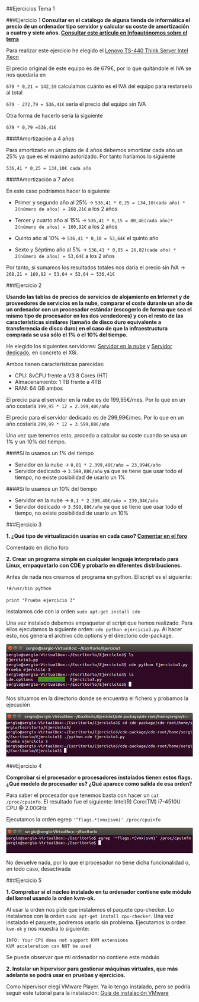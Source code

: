 ##Ejercicios Tema 1

###Ejercicio 1
**Consultar en el catálogo de alguna tienda de informática el precio de un ordenador tipo servidor y calcular su coste de amortización a cuatro y siete años. [Consultar este artículo en Infoautónomos sobre el tema](http://infoautonomos.eleconomista.es/consultas-a-la-comunidad/988/)**

Para realizar este ejercicio he elegido el [Lenovo TS-440 Think Server Intel Xeon](https://www.pccomponentes.com/lenovo-ts-440-think-server-intel-xeon-v1225-e3-4gb)

El precio original de este equipo es de 679€, por lo que quitándole el IVA se nos quedaría en

``679 * 0,21 = 142,59``  calculamos cuánto es el IVA del equipo para restarselo al total

``679 - 272,79 = 536,41€`` sería el precio del equipo sin IVA

Otra forma de hacerlo sería la siguiente

``679 * 0,79 =536,41€``

####Amortización a 4 años

Para amortizarlo en un plazo de 4 años debemos amortizar cada año un 25% ya que es el máximo autorizado. Por tanto haríamos lo siguiente

``536,41 * 0,25 = 134,10€ cada año``

####Amortización a 7 años

En este caso podríamos hacer lo siguiente

- Primer y segundo año al 25% -> ``536,41 * 0,25 = 134,10(cada año) * 2(número de años) = 268,21€`` a los 2 años

- Tercer y cuarto año al 15% -> ``536,41 * 0,15 = 80,46(cada año)* 2(número de años) = 160,92€`` a los 2 años

- Quinto año al 10% -> ``536,41 * 0,10 = 53,64€`` el quinto año

- Sexto y Séptimo año al 5% -> ``536,41 * 0,05 = 26,82(cada año) * 2(número de años) = 53,64€`` a los 2 años

Por tanto, si sumamos los resultados totales nos daría el precio sin IVA -> ``268,21 + 160,92 + 53,64 + 53,64 = 536,41€``


###Ejercicio 2

**Usando las tablas de precios de servicios de alojamiento en Internet y de proveedores de servicios en la nube, comparar el coste durante un año de un ordenador con un procesador estándar (escogerlo de forma que sea el mismo tipo de procesador en los dos vendedores) y con el resto de las características similares (tamaño de disco duro equivalente a transferencia de disco duro) en el caso de que la infraestructura comprada se usa sólo el 1% o el 10% del tiempo.**

He elegido los siguientes servidores: [Servidor en la nube](https://www.axarnet.es/servidores-cloud?gclid=CjwKEAjwhdOwBRDFsYTfhvzX1hYSJAAfCUcLlhWPqpC98amsCCPtwDXgPVC9YKxml8i-kNoV4QXIQBoClyfw_wcB) y [Servidor dedicado](https://www.1and1.es/server-dedicated-tariff#server), en concreto el X8i.

Ambos tienen características parecidas: 

- CPU: 8vCPU frente a V3 8 Cores (HT) 
- Almacenamiento: 1 TB frente a 4TB
- RAM: 64 GB ambos

El precio para el servidor en la nube es de 199,95€/mes. Por lo que en un año costaría ``199,95 * 12 = 2.399,40€/año``

El precio para el servidor dedicado es de 299,99€/mes. Por lo que en un año costaría ``299,99 * 12 = 3.599,88€/año``

Una vez que tenemos esto, procedo a calcular su coste cuando se usa un 1% y un 10% del tiempo.

####Si lo usamos un 1% del tiempo

- Servidor en la nube -> ``0,01 * 2.399,40€/año = 23,994€/año``
- Servidor dedicado -> ``3.599,88€/año`` ya que se tiene que usar todo el tiempo, no existe posibilidad de usarlo un 1%

####Si lo usamos un 10% del tiempo

- Servidor en la nube -> ``0,1 * 2.399,40€/año = 239,94€/año``
- Servidor dedicado -> ``3.599,88€/año`` ya que se tiene que usar todo el tiempo, no existe posibilidad de usarlo un 10%


###Ejercicio 3

**1. ¿Qué tipo de virtualización usarías en cada caso? [Comentar en el foro](https://github.com/JJ/IV16-17/issues/1)**

Comentado en dicho foro

**2. Crear un programa simple en cualquier lenguaje interpretado para Linux, empaquetarlo con CDE y probarlo en diferentes distribuciones.**

Antes de nada nos creamos el programa en python. El script es el siguiente:

```
!#/usr/bin python

print "Prueba ejercicio 3"
```
Instalamos cde con la orden ``sudo apt-get install cde``

Una vez instalado debemos empaquetar el script que hemos realizado. Para ellos ejecutamos la siguiente orden: ``cde python ejercicio3.py``. Al hacer esto, nos genera el archivo cde.options y el directorio cde-package. 

![Imagen 1](https://github.com/sergiocaceres/IV-Ejercicios/blob/master/Ejercicios/Capturas/ejercicio3.2-1.png)

Nos situamos en la directorio donde se encuentra el fichero y probamos la ejecución 

![Imagen 2](https://github.com/sergiocaceres/IV-Ejercicios/blob/master/Ejercicios/Capturas/ejercicio3.2-2.png)


###Ejercicio 4

**Comprobar si el procesador o procesadores instalados tienen estos flags. ¿Qué modelo de procesador es? ¿Qué aparece como salida de esa orden?**

Para saber el procesador que tenemos basta con hacer un ``cat /proc/cpuinfo``. El resultado fue el siguiente: Intel(R) Core(TM) i7-4510U CPU @ 2.00GHz

Ejecutamos la orden egrep ``'^flags.*(vmx|svm)' /proc/cpuinfo``

![Imagen 3](https://github.com/sergiocaceres/IV-Ejercicios/blob/master/Ejercicios/Capturas/ejercicio4.png)

No devuelve nada, por lo que el procesador no tiene dicha funcionalidad o, en todo caso, desactivada


###Ejercicio 5

**1. Comprobar si el núcleo instalado en tu ordenador contiene este módulo del kernel usando la orden kvm-ok.**

Al usar la orden nos pide que instalemos el paquete cpu-checker. Lo instalamos con la orden ``sudo apt-get install cpu-checker``. Una vez instalado el paquete, podremos usarlo sin problema.
Ejecutamos la orden ``kvm-ok`` y nos muestra lo siguiente:

```
INFO: Your CPU does not support KVM extensions
KVM acceleration can NOT be used
```
Se puede observar que mi ordenador no contiene este módulo

**2. Instalar un hipervisor para gestionar máquinas virtuales, que más adelante se podrá usar en pruebas y ejercicios.**

Como hipervisor elegí VMware Player. Ya lo tengo instalado, pero se podría seguir este tutorial para la instalación: [Guía de instalación VMware](https://help.ubuntu.com/community/VMware/Player)